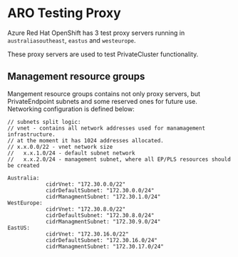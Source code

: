 # ARO Testing Proxy

Azure Red Hat OpenShift has 3 test proxy servers running in
`australiasoutheast`, `eastus` and `westeurope`.

These proxy servers are used to test PrivateCluster functionality.

## Management resource groups

Mangement resource groups contains not only proxy servers, but PrivateEndpoint
subnets and some reserved ones for future use. Networking configuration is
defined below:

```
// subnets split logic:
// vnet - contains all network addresses used for manamagement infrastructure.
// at the moment it has 1024 addresses allocated.
// x.x.0.0/22 - vnet network size
//   x.x.1.0/24 - default subnet network
//   x.x.2.0/24 - management subnet, where all EP/PLS resources should be created

Australia:
            cidrVnet: "172.30.0.0/22"
            cidrDefaultSubnet: "172.30.0.0/24"
            cidrManagmentSubnet: "172.30.1.0/24"
WestEurope:
            cidrVnet: "172.30.8.0/22"
            cidrDefaultSubnet: "172.30.8.0/24"
            cidrManagmentSubnet: "172.30.9.0/24"
EastUS:
            cidrVnet: "172.30.16.0/22"
            cidrDefaultSubnet: "172.30.16.0/24"
            cidrManagmentSubnet: "172.30.17.0/24"
```
